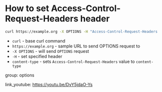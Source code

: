 # How to set Access-Control-Request-Headers header

```bash
curl https://example.org -X OPTIONS -H "Access-Control-Request-Headers: content-type"
```

- `curl` - base curl command
- `https://example.org` - sample URL to send OPTIONS request to
- `-X OPTIONS` - will send `OPTIONS` request
- `-H` - set specified header
- `content-type` - sets `Access-Control-Request-Headers` value to `content-type`

group: options


link_youtube: https://youtu.be/DvY5jdaO-Ys
